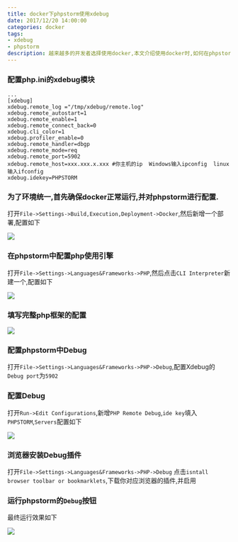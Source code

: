 ```yaml
---
title: docker下phpstorm使用xdebug
date: 2017/12/20 14:00:00
categories: docker
tags:
- xdebug
- phpstorm
description: 越来越多的开发者选择使用docker,本文介绍使用docker时,如何在phpstorm中调试xdebug。
---
```

### 配置php.ini的xdebug模块
```
...
[xdebug]
xdebug.remote_log ="/tmp/xdebug/remote.log"
xdebug.remote_autostart=1
xdebug.remote_enable=1
xdebug.remote_connect_back=0
xdebug.cli_color=1
xdebug.profiler_enable=0
xdebug.remote_handler=dbgp
xdebug.remote_mode=req
xdebug.remote_port=5902
xdebug.remote_host=xxx.xxx.x.xxx #你主机的ip  Windows输入ipconfig  linux输入ifconfig
xdebug.idekey=PHPSTORM
```

### 为了环境统一,首先确保docker正常运行,并对phpstorm进行配置.
打开`File->Settings->Build,Execution,Deployment->Docker`,然后新增一个部署,配置如下

![](http://ooqid2far.bkt.clouddn.com/myblog/docker%E4%B8%8Bphpstorm%E4%BD%BF%E7%94%A8xdebug-1.png)

### 在phpstorm中配置php使用引擎
打开`File->Settings->Languages&Frameworks->PHP`,然后点击`CLI Interpreter`新建一个,配置如下

![](http://ooqid2far.bkt.clouddn.com/myblog/docker%E4%B8%8Bphpstorm%E4%BD%BF%E7%94%A8xdebug-2.png)

### 填写完整php框架的配置
![](http://ooqid2far.bkt.clouddn.com/myblog/docker%E4%B8%8Bphpstorm%E4%BD%BF%E7%94%A8xdebug-3.png)

### 配置phpstorm中Debug
打开`File->Settings->Languages&Frameworks->PHP->Debug`,配置Xdebug的`Debug port`为`5902`

### 配置Debug
打开`Run->Edit Configurations`,新增`PHP Remote Debug`,`ide key`填入`PHPSTORM`,`Servers`配置如下

![](http://ooqid2far.bkt.clouddn.com/myblog/docker%E4%B8%8Bphpstorm%E4%BD%BF%E7%94%A8xdebug-4.png)

### 浏览器安装Debug插件
打开`File->Settings->Languages&Frameworks->PHP->Debug`
点击`isntall browser toolbar or bookmarklets`,下载你对应浏览器的插件,并启用

### 运行phpstorm的`Debug`按钮
最终运行效果如下

![](http://ooqid2far.bkt.clouddn.com/docker%E4%B8%8Bphpstorm%E4%BD%BF%E7%94%A8xdebug-5.png)
